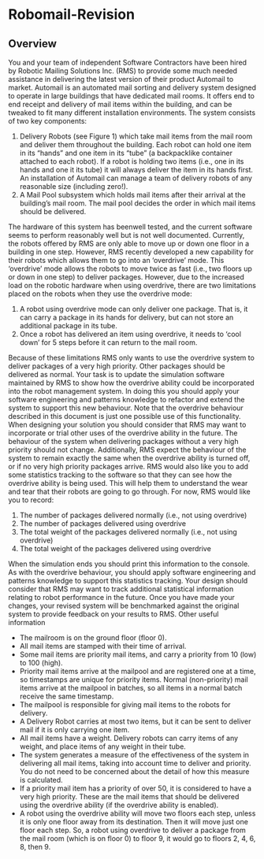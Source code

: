 # Robomail-Revision

## Overview
You and your team of independent Software Contractors have been hired by Robotic Mailing Solutions Inc.
(RMS) to provide some much needed assistance in delivering the latest version of their product Automail
to market. Automail is an automated mail sorting and delivery system designed to operate in large buildings
that have dedicated mail rooms. It offers end to end receipt and delivery of mail items within the
building, and can be tweaked to fit many different installation environments. The system consists of two
key components:
1. Delivery Robots (see Figure 1) which take mail items from the mail room and deliver them throughout
the building. Each robot can hold one item in its “hands” and one item in its “tube” (a backpacklike
container attached to each robot). If a robot is holding two items (i.e., one in its hands and one
it its tube) it will always deliver the item in its hands first. An installation of Automail can manage
a team of delivery robots of any reasonable size (including zero!).
2. A Mail Pool subsystem which holds mail items after their arrival at the building’s mail room. The
mail pool decides the order in which mail items should be delivered.

The hardware of this system has beenwell tested, and the current software seems to perform reasonably
well but is not well documented. Currently, the robots offered by RMS are only able to move up or down
one floor in a building in one step. However, RMS recently developed a new capability for their robots
which allows them to go into an ‘overdrive’ mode. This ‘overdrive’ mode allows the robots to move twice
as fast (i.e., two floors up or down in one step) to deliver packages. However, due to the increased load
on the robotic hardware when using overdrive, there are two limitations placed on the robots when they
use the overdrive mode:
1. A robot using overdrive mode can only deliver one package. That is, it can carry a package in its
hands for delivery, but can not store an additional package in its tube.
2. Once a robot has delivered an item using overdrive, it needs to ‘cool down’ for 5 steps before it can
return to the mail room.

Because of these limitations RMS only wants to use the overdrive system to deliver packages of a very
high priority. Other packages should be delivered as normal.
Your task is to update the simulation software maintained by RMS to show how the overdrive ability
could be incorporated into the robot management system. In doing this you should apply your software
engineering and patterns knowledge to refactor and extend the system to support this new behaviour.
Note that the overdrive behaviour described in this document is just one possible use of this functionality.
When designing your solution you should consider that RMS may want to incorporate or trial other uses
of the overdrive ability in the future.
The behaviour of the system when delivering packages without a very high priority should not change.
Additionally, RMS expect the behaviour of the system to remain exactly the same when the overdrive
ability is turned off, or if no very high priority packages arrive.
RMS would also like you to add some statistics tracking to the software so that they can see how the
overdrive ability is being used. This will help them to understand the wear and tear that their robots are
going to go through. For now, RMS would like you to record:
1. The number of packages delivered normally (i.e., not using overdrive)
2. The number of packages delivered using overdrive
3. The total weight of the packages delivered normally (i.e., not using overdrive)
4. The total weight of the packages delivered using overdrive

When the simulation ends you should print this information to the console.
As with the overdrive behaviour, you should apply software engineering and patterns knowledge to support
this statistics tracking. Your design should consider that RMS may want to track additional statistical
information relating to robot performance in the future.
Once you have made your changes, your revised system will be benchmarked against the original
system to provide feedback on your results to RMS.
Other useful information
* The mailroom is on the ground floor (floor 0).
* All mail items are stamped with their time of arrival.
* Some mail items are priority mail items, and carry a priority from 10 (low) to 100 (high).
* Priority mail items arrive at the mailpool and are registered one at a time, so timestamps are unique
for priority items. Normal (non-priority) mail items arrive at the mailpool in batches, so all items
in a normal batch receive the same timestamp.
* The mailpool is responsible for giving mail items to the robots for delivery.
* A Delivery Robot carries at most two items, but it can be sent to deliver mail if it is only carrying
one item.
* All mail items have a weight. Delivery robots can carry items of any weight, and place items of any
weight in their tube.
* The system generates a measure of the effectiveness of the system in delivering all mail items, taking
into account time to deliver and priority. You do not need to be concerned about the detail of how
this measure is calculated.
* If a priority mail item has a priority of over 50, it is considered to have a very high priority. These
are the mail items that should be delivered using the overdrive ability (if the overdrive ability is
enabled).
* A robot using the overdrive ability will move two floors each step, unless it is only one floor away
from its destination. Then it will move just one floor each step. So, a robot using overdrive to deliver
a package from the mail room (which is on floor 0) to floor 9, it would go to floors 2, 4, 6, 8, then 9.
